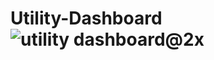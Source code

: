# Utility-Dashboard![utility dashboard@2x](https://user-images.githubusercontent.com/45312477/156297110-0942efe5-cb33-45e8-954b-cc8b4963a40e.png)
